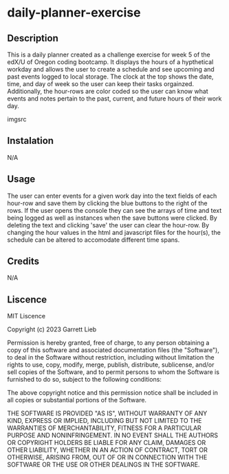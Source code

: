 # daily-planner-exercise

  ## Description
 
This is a daily planner created as a challenge exercise for week 5 of the edX/U of Oregon coding bootcamp. It displays the hours of a hypthetical workday and allows the user to create a schedule and see upcoming and past events logged to local storage. The clock at the top shows the date, time, and day of week so the user can keep their tasks orgainzed. Additionally, the hour-rows are color coded so the user can know what events and notes pertain to the past, current, and future hours of their work day.

imgsrc 

 ## Instalation

N/A

 ## Usage

The user can enter events for a given work day into the text fields of each hour-row and save them by clicking the blue buttons to the right of the rows. 
If the user opens the console they can see the arrays of time and text being logged as well as instances when the save buttons were clicked. 
By deleting the text and clicking 'save' the user can clear the hour-row.
By changing the hour values in the html and javascript files for the hour(s), the schedule can be altered to accomodate different time spans. 

 ## Credits

N/A

 ## Liscence

 MIT Liscence

Copyright (c) 2023 Garrett Lieb

Permission is hereby granted, free of charge, to any person obtaining a copy of this software and associated documentation files (the "Software"), to deal in the Software without restriction, including without limitation the rights to use, copy, modify, merge, publish, distribute, sublicense, and/or sell copies of the Software, and to permit persons to whom the Software is furnished to do so, subject to the following conditions:

The above copyright notice and this permission notice shall be included in all copies or substantial portions of the Software.

THE SOFTWARE IS PROVIDED "AS IS", WITHOUT WARRANTY OF ANY KIND, EXPRESS OR IMPLIED, INCLUDING BUT NOT LIMITED TO THE WARRANTIES OF MERCHANTABILITY, FITNESS FOR A PARTICULAR PURPOSE AND NONINFRINGEMENT. IN NO EVENT SHALL THE AUTHORS OR COPYRIGHT HOLDERS BE LIABLE FOR ANY CLAIM, DAMAGES OR OTHER LIABILITY, WHETHER IN AN ACTION OF CONTRACT, TORT OR OTHERWISE, ARISING FROM, OUT OF OR IN CONNECTION WITH THE SOFTWARE OR THE USE OR OTHER DEALINGS IN THE SOFTWARE.